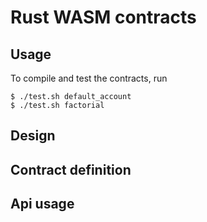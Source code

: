 # Rust WASM contracts

## Usage

To compile and test the contracts, run

```
$ ./test.sh default_account
$ ./test.sh factorial
```

## Design

## Contract definition

## Api usage


